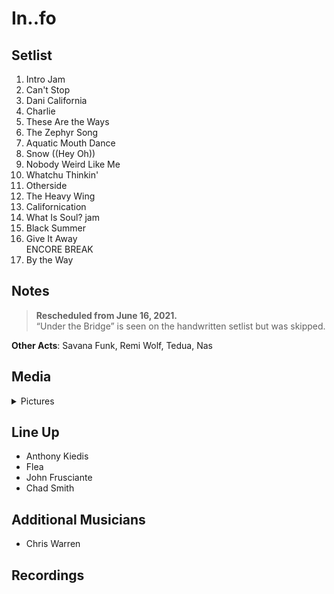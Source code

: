 # In..fo

## Setlist

1. Intro Jam
2. Can't Stop
3. Dani California
4. Charlie
5. These Are the Ways
6. The Zephyr Song
7. Aquatic Mouth Dance
8. Snow ((Hey Oh))
9. Nobody Weird Like Me
10. Whatchu Thinkin'
11. Otherside
12. The Heavy Wing
13. Californication
14. What Is Soul? jam
15. Black Summer
16. Give It Away
<br>ENCORE BREAK
17. By the Way

## Notes

> **Rescheduled from June 16, 2021.**
<br>“Under the Bridge” is seen on the handwritten setlist but was skipped.

**Other Acts**: Savana Funk, Remi Wolf, Tedua, Nas

## Media 

<details>
  <summary>Pictures</summary>
  <!--<img alt="Setlist" title="Setlist" src="_.jpg" height="200" />-->
</details>

## Line Up

* Anthony Kiedis
* Flea
* John Frusciante
* Chad Smith

## Additional Musicians
* Chris Warren

## Recordings